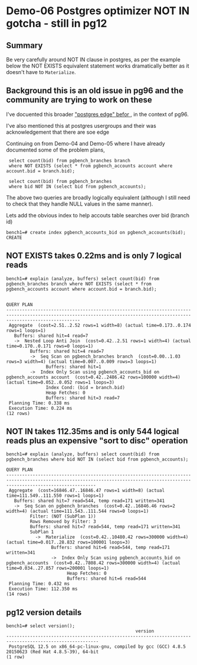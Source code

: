 
# Demo-06 Postgres optimizer NOT IN gotcha - still in pg12

## Summary

Be very carefully around NOT IN clause in postgres, as per the example below the NOT EXISTS equivalent statement works dramatically better as it doesn't have to `Materialize`.

## Background this is an old issue in pg96 and the community are trying to work on these 
I've docuented this broader ["postgres edge" befor ](../loadtest/postgres-gotcha01-not-in/README.md), in the context of pg96.

I've also mentioned this at postgres usergroups and their was acknowledgement that there are soe edge 

Continuing on from Demo-04 and Demo-05 where I have already documented some of the problem plans, 

```
 select count(bid) from pgbench_branches branch 
 where NOT EXISTS (select * from pgbench_accounts account where account.bid = branch.bid);

 select count(bid) from pgbench_branches 
 where bid NOT IN (select bid from pgbench_accounts);
```

The above two queries are broadly logically equivalent (although I still need to check that they handle NULL values in the same manner).

Lets add the obvious index to help accouts table searches over bid (branch id)

```
bench1=# create index pgbench_accounts_bid on pgbench_accounts(bid);
CREATE 
```

## NOT EXISTS takes 0.22ms and is only 7 logical reads
```
bench1=# explain (analyze, buffers) select count(bid) from pgbench_branches branch where NOT EXISTS (select * from pgbench_accounts account where account.bid = branch.bid);
   
                                                                               QUERY PLAN                                                                               
------------------------------------------------------------------------------------------------------------------------------------------------------------------------
 Aggregate  (cost=2.51..2.52 rows=1 width=8) (actual time=0.173..0.174 rows=1 loops=1)
   Buffers: shared hit=4 read=7
   ->  Nested Loop Anti Join  (cost=0.42..2.51 rows=1 width=4) (actual time=0.170..0.171 rows=0 loops=1)
         Buffers: shared hit=4 read=7
         ->  Seq Scan on pgbench_branches branch  (cost=0.00..1.03 rows=3 width=4) (actual time=0.007..0.009 rows=3 loops=1)
               Buffers: shared hit=1
         ->  Index Only Scan using pgbench_accounts_bid on pgbench_accounts account  (cost=0.42..2486.42 rows=100000 width=4) (actual time=0.052..0.052 rows=1 loops=3)
               Index Cond: (bid = branch.bid)
               Heap Fetches: 0
               Buffers: shared hit=3 read=7
 Planning Time: 0.338 ms
 Execution Time: 0.224 ms
(12 rows)
```



## NOT IN takes 112.35ms and is only 544 logical reads plus an expensive "sort to disc" operation
```
bench1=# explain (analyze, buffers) select count(bid) from pgbench_branches where bid NOT IN (select bid from pgbench_accounts);
                                                                                  QUERY PLAN                                                                                  
------------------------------------------------------------------------------------------------------------------------------------------------------------------------------
 Aggregate  (cost=16846.47..16846.47 rows=1 width=8) (actual time=111.549..111.550 rows=1 loops=1)
   Buffers: shared hit=7 read=544, temp read=171 written=341
   ->  Seq Scan on pgbench_branches  (cost=0.42..16846.46 rows=2 width=4) (actual time=111.543..111.544 rows=0 loops=1)
         Filter: (NOT (SubPlan 1))
         Rows Removed by Filter: 3
         Buffers: shared hit=7 read=544, temp read=171 written=341
         SubPlan 1
           ->  Materialize  (cost=0.42..10480.42 rows=300000 width=4) (actual time=0.017..28.832 rows=100001 loops=3)
                 Buffers: shared hit=6 read=544, temp read=171 written=341
                 ->  Index Only Scan using pgbench_accounts_bid on pgbench_accounts  (cost=0.42..7808.42 rows=300000 width=4) (actual time=0.034..27.857 rows=200001 loops=1)
                       Heap Fetches: 0
                       Buffers: shared hit=6 read=544
 Planning Time: 0.432 ms
 Execution Time: 112.350 ms
(14 rows)

```


## pg12 version details

```
bench1=# select version();
                                                 version                                                 
---------------------------------------------------------------------------------------------------------
 PostgreSQL 12.5 on x86_64-pc-linux-gnu, compiled by gcc (GCC) 4.8.5 20150623 (Red Hat 4.8.5-39), 64-bit
(1 row)
```
